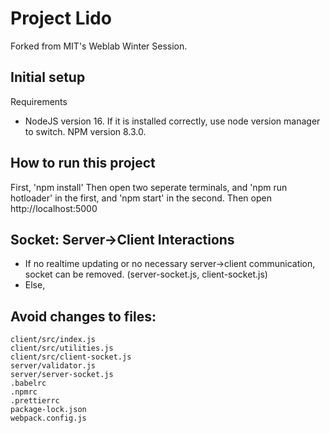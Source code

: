 # Project Lido

Forked from MIT's Weblab Winter Session.

## Initial setup

Requirements
  - NodeJS version 16. If it is installed correctly, use node version manager to switch. NPM version 8.3.0.

## How to run this project
First, 'npm install'
Then open two seperate terminals, and 'npm run hotloader' in the first, and 'npm start' in the second.
Then open http://localhost:5000

## Socket: Server->Client Interactions
- If no realtime updating or no necessary server->client communication, socket can be removed. (server-socket.js, client-socket.js)
- Else, 

## Avoid changes to files:

```
client/src/index.js
client/src/utilities.js
client/src/client-socket.js
server/validator.js
server/server-socket.js
.babelrc
.npmrc
.prettierrc
package-lock.json
webpack.config.js
```


